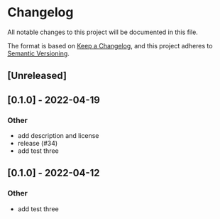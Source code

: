 # Changelog
All notable changes to this project will be documented in this file.

The format is based on [Keep a Changelog](https://keepachangelog.com/en/1.0.0/),
and this project adheres to [Semantic Versioning](https://semver.org/spec/v2.0.0.html).

## [Unreleased]

## [0.1.0] - 2022-04-19

### Other
- add description and license
- release (#34)
- add test three

## [0.1.0] - 2022-04-12

### Other
- add test three

